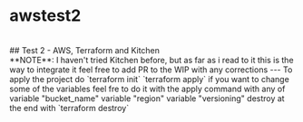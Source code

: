 # awstest2
<br>
## Test 2 - AWS, Terraform and Kitchen
<br>
**NOTE**: I haven't tried Kitchen before, but as far as i read to it this is the way to integrate it
feel free to add PR to the WIP with any corrections
---
To apply the project do 
`terraform init`
`terraform apply`
if you want to change some of the variables feel fre to do it with the apply command with any of
variable "bucket_name" 
variable "region" 
variable "versioning"
destroy at the end with 
`terraform destroy`